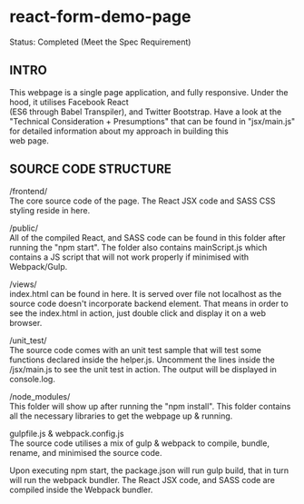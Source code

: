 # react-form-demo-page

Status: Completed (Meet the Spec Requirement)

INTRO
-----
This webpage is a single page application, and fully responsive. Under the hood, it utilises Facebook React  
(ES6 through Babel Transpiler), and Twitter Bootstrap. Have a look at the "Technical Consideration +
Presumptions" that can be found in "jsx/main.js" for detailed information about my approach in building this  
web page.  

SOURCE CODE STRUCTURE  
---------------------
/frontend/   
The core source code of the page. The React JSX code and SASS CSS styling reside in here.

/public/  
All of the compiled React, and SASS code can be found in this folder after running the "npm start". The folder
also contains mainScript.js which contains a JS script that will not work properly if minimised with Webpack/Gulp.

/views/  
index.html can be found in here. It is served over file not localhost as the source code doesn't incorporate backend
element. That means in order to see the index.html in action, just double click and display it on a web browser.

/unit_test/  
The source code comes with an unit test sample that will test some functions declared inside the helper.js.
Uncomment the lines inside the /jsx/main.js to see the unit test in action. The output will be displayed in 
console.log. 

/node_modules/  
This folder will show up after running the "npm install". This folder contains all the necessary libraries to get
the webpage up & running. 

gulpfile.js & webpack.config.js  
The source code utilises a mix of gulp & webpack to compile, bundle, rename, and minimised the source code.

Upon executing npm start, the package.json will run gulp build, that in turn will run the webpack bundler. 
The React JSX code, and SASS code are compiled inside the Webpack bundler.    

